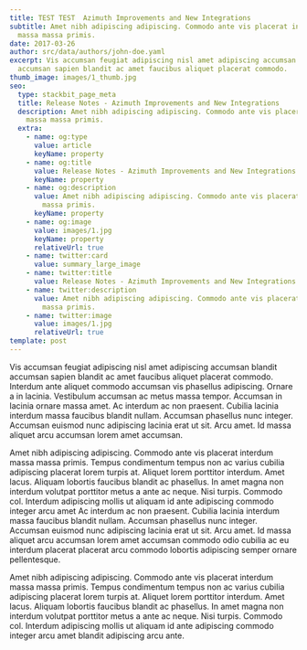 ```yaml
---
title: TEST TEST  Azimuth Improvements and New Integrations
subtitle: Amet nibh adipiscing adipiscing. Commodo ante vis placerat interdum
  massa massa primis.
date: 2017-03-26
author: src/data/authors/john-doe.yaml
excerpt: Vis accumsan feugiat adipiscing nisl amet adipiscing accumsan blandit
  accumsan sapien blandit ac amet faucibus aliquet placerat commodo.
thumb_image: images/1_thumb.jpg
seo:
  type: stackbit_page_meta
  title: Release Notes - Azimuth Improvements and New Integrations
  description: Amet nibh adipiscing adipiscing. Commodo ante vis placerat interdum
    massa massa primis.
  extra:
    - name: og:type
      value: article
      keyName: property
    - name: og:title
      value: Release Notes - Azimuth Improvements and New Integrations
      keyName: property
    - name: og:description
      value: Amet nibh adipiscing adipiscing. Commodo ante vis placerat interdum massa
        massa primis.
      keyName: property
    - name: og:image
      value: images/1.jpg
      keyName: property
      relativeUrl: true
    - name: twitter:card
      value: summary_large_image
    - name: twitter:title
      value: Release Notes - Azimuth Improvements and New Integrations
    - name: twitter:description
      value: Amet nibh adipiscing adipiscing. Commodo ante vis placerat interdum massa
        massa primis.
    - name: twitter:image
      value: images/1.jpg
      relativeUrl: true
template: post
---
```


Vis accumsan feugiat adipiscing nisl amet adipiscing accumsan blandit accumsan sapien blandit ac amet faucibus aliquet placerat commodo. Interdum ante aliquet commodo accumsan vis phasellus adipiscing. Ornare a in lacinia. Vestibulum accumsan ac metus massa tempor. Accumsan in lacinia ornare massa amet. Ac interdum ac non praesent. Cubilia lacinia interdum massa faucibus blandit nullam. Accumsan phasellus nunc integer. Accumsan euismod nunc adipiscing lacinia erat ut sit. Arcu amet. Id massa aliquet arcu accumsan lorem amet accumsan.

Amet nibh adipiscing adipiscing. Commodo ante vis placerat interdum massa massa primis. Tempus condimentum tempus non ac varius cubilia adipiscing placerat lorem turpis at. Aliquet lorem porttitor interdum. Amet lacus. Aliquam lobortis faucibus blandit ac phasellus. In amet magna non interdum volutpat porttitor metus a ante ac neque. Nisi turpis. Commodo col. Interdum adipiscing mollis ut aliquam id ante adipiscing commodo integer arcu amet Ac interdum ac non praesent. Cubilia lacinia interdum massa faucibus blandit nullam. Accumsan phasellus nunc integer. Accumsan euismod nunc adipiscing lacinia erat ut sit. Arcu amet. Id massa aliquet arcu accumsan lorem amet accumsan commodo odio cubilia ac eu interdum placerat placerat arcu commodo lobortis adipiscing semper ornare pellentesque.

Amet nibh adipiscing adipiscing. Commodo ante vis placerat interdum massa massa primis. Tempus condimentum tempus non ac varius cubilia adipiscing placerat lorem turpis at. Aliquet lorem porttitor interdum. Amet lacus. Aliquam lobortis faucibus blandit ac phasellus. In amet magna non interdum volutpat porttitor metus a ante ac neque. Nisi turpis. Commodo col. Interdum adipiscing mollis ut aliquam id ante adipiscing commodo integer arcu amet blandit adipiscing arcu ante.
